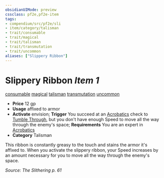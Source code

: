 ```yaml
---
obsidianUIMode: preview
cssclass: pf2e,pf2e-item
tags:
- compendium/src/pf2e/sli
- item/category/talisman
- trait/consumable
- trait/magical
- trait/talisman
- trait/transmutation
- trait/uncommon
aliases: ["Slippery Ribbon"]
---
```

# Slippery Ribbon *Item 1*  
[consumable](../../../rules/traits/consumable.md)  [magical](../../../rules/traits/magical.md)  [talisman](../../../rules/traits/talisman.md)  [transmutation](../../../rules/traits/transmutation.md)  [uncommon](../../../rules/traits/uncommon.md)  

- **Price** 12 gp
- **Usage** affixed to armor
- **Activate** envision; **Trigger** You succeed at an [Acrobatics](../../skills.md#Acrobatics) check to [Tumble Through](../../../rules/actions/tumble-through.md), but you don't have enough Speed to move all the way through the enemy's space; **Requirements** You are an expert in [Acrobatics](../../skills.md#Acrobatics)
- **Category** Talisman

This ribbon is constantly greasy to the touch and stains the armor it's affixed to. When you activate the slippery ribbon, your Speed increases by an amount necessary for you to move all the way through the enemy's space.

*Source: The Slithering p. 61*